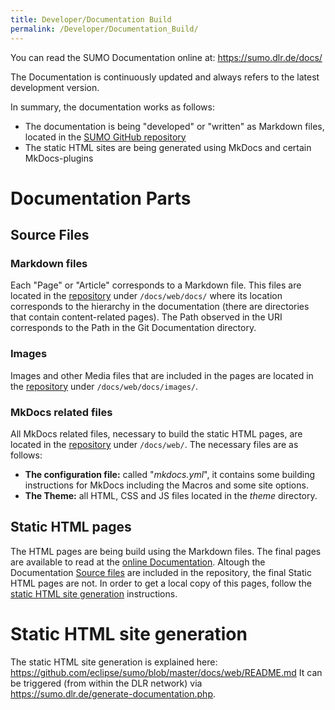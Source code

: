 ```yaml
---
title: Developer/Documentation Build
permalink: /Developer/Documentation_Build/
---
```


You can read the SUMO Documentation online at: <https://sumo.dlr.de/docs/>

The Documentation is continuously updated and always refers to the latest development version.

In summary, the documentation works as follows:

- The documentation is being "developed" or "written" as Markdown files, located in the [SUMO GitHub repository](https://github.com/eclipse/sumo/tree/master/docs/web)
- The static HTML sites are being generated using MkDocs and certain MkDocs-plugins

# Documentation Parts

## Source Files

### Markdown files

Each "Page" or "Article" corresponds to a Markdown file. This files are located in the [repository](https://github.com/eclipse/sumo/tree/master/docs/web/docs) under `/docs/web/docs/` where its location corresponds to the hierarchy in the documentation (there are directories that contain content-related pages). The Path observed in the URI corresponds to the Path in the Git Documentation directory.

### Images

Images and other Media files that are included in the pages are located in the [repository](https://github.com/eclipse/sumo/tree/master/docs/web/docs/images) under `/docs/web/docs/images/`.

### MkDocs related files

All MkDocs related files, necessary to build the static HTML pages, are located in the [repository](https://github.com/eclipse/sumo/tree/master/docs/web) under `/docs/web/`.
The necessary files are as follows:

- **The configuration file:** called "*mkdocs.yml*", it contains some building instructions for MkDocs including the Macros and some site options.
- **The Theme:** all HTML, CSS and JS files located in the *theme* directory.

## Static HTML pages

The HTML pages are being build using the Markdown files. The final pages are available to read at the [online Documentation](https://sumo.dlr.de/docs/). Altough the Documentation [Source files](#source_files) are included in the repository, the final Static HTML pages are not. In order to get a local copy of this pages, follow the [static HTML site generation](#static_html_site_generation) instructions.

# Static HTML site generation

The static HTML site generation is explained here: <https://github.com/eclipse/sumo/blob/master/docs/web/README.md>
It can be triggered (from within the DLR network) via <https://sumo.dlr.de/generate-documentation.php>.
